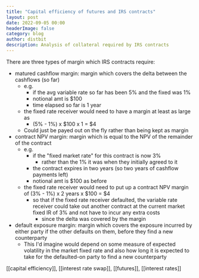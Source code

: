 ```yaml
---
title: "Capital efficiency of futures and IRS contracts"
layout: post
date: 2022-09-05 00:00
headerImage: false
category: blog
author: distbit
description: Analysis of collateral required by IRS contracts
---
```


There are three types of margin which IRS contracts require:
- matured cashflow margin: margin which covers the delta between the cashflows (so far)
	- e.g.
		- if the avg variable rate so far has been 5% and the fixed was 1%
		- notional amt is $100
		- time elapsed so far is 1 year
	- the fixed rate receiver would need to have a margin at least as large as
		- (5% - 1%) x $100 x 1 = $4
	- Could just be payed out on the fly rather than being kept as margin
- contract NPV margin: margin which is equal to the NPV of the remainder of the contract
	- e.g. 
		- if the "fixed market rate" for this contract is now 3%
			- rather than the 1% it was when they initially agreed to it
		- the contract expires in two years (so two years of cashflow payments left)
		- notional amt is $100 as before
	- the fixed rate receiver would need to put up a contract NPV margin of (3% - 1%) x 2 years x $100 = $4
		- so that if the fixed rate receiver defaulted, the variable rate receiver could take out another contract at the current market fixed IR of 3% and not have to incur any extra costs
			- since the delta was covered by the margin
-  default exposure margin: margin which covers the exposure incurred by either party if the other defaults on them, before they find a new counterparty
	- This I'd imagine would depend on some measure of expected volatility in the market fixed rate and also how long it is expected to take for the defaulted-on party to find a new counterparty


[[capital efficiency]], [[interest rate swap]], [[futures]], [[interest rates]]